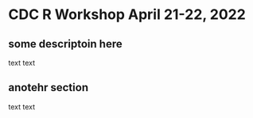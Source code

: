 # CDC R Workshop April 21-22, 2022

## some descriptoin here

text text

## anotehr section
text text

